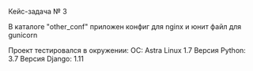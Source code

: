 Кейс-задача № 3

В каталоге "other_conf" приложен конфиг для nginx и юнит файл для gunicorn

Проект тестировался в окружении:
ОС: Astra Linux 1.7
Версия Python: 3.7
Версия Django: 1.11
